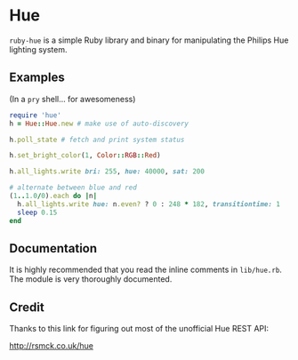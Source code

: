 # Hue

`ruby-hue` is a simple Ruby library and binary for manipulating the Philips Hue
lighting system.

## Examples

(In a `pry` shell... for awesomeness)

```ruby
require 'hue'
h = Hue::Hue.new # make use of auto-discovery

h.poll_state # fetch and print system status

h.set_bright_color(1, Color::RGB::Red)

h.all_lights.write bri: 255, hue: 40000, sat: 200

# alternate between blue and red
(1..1.0/0).each do |n|
  h.all_lights.write hue: n.even? ? 0 : 248 * 182, transitiontime: 1
  sleep 0.15
end
```

## Documentation

It is highly recommended that you read the inline comments in `lib/hue.rb`. The
module is very thoroughly documented.

## Credit

Thanks to this link for figuring out most of the unofficial Hue REST API:

http://rsmck.co.uk/hue
